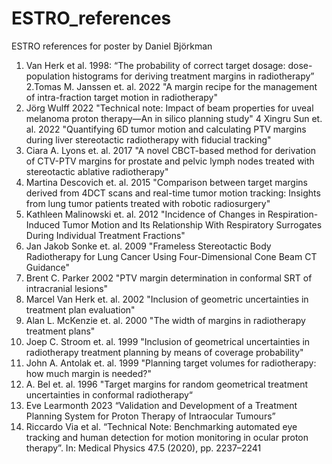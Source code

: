 # ESTRO_references
ESTRO references for poster by Daniel Björkman

1. Van Herk et al. 1998: “The probability of correct target dosage:
dose-population histograms for deriving treatment margins in radiotherapy”
2.Tomas M. Janssen et. al. 2022 "A margin recipe for the management of intra-fraction target motion in radiotherapy"
3. Jörg Wulff 2022 "Technical note: Impact of beam properties for uveal melanoma proton therapy—An in silico planning study"
4 Xingru Sun et. al. 2022 "Quantifying 6D tumor motion and calculating PTV margins during liver stereotactic radiotherapy with fiducial tracking"
5. Ciara A. Lyons et. al. 2017 "A novel CBCT-based method for derivation of CTV-PTV margins for prostate and pelvic lymph nodes treated with stereotactic ablative radiotherapy"
6. Martina Descovich et. al. 2015 "Comparison between target margins derived from 4DCT scans and real-time tumor motion tracking: Insights from lung tumor patients treated with robotic radiosurgery"
7. Kathleen Malinowski et. al. 2012 "Incidence of Changes in Respiration-Induced Tumor Motion and Its Relationship With Respiratory Surrogates During Individual Treatment Fractions"
8. Jan Jakob Sonke et. al. 2009 "Frameless Stereotactic Body Radiotherapy for Lung Cancer Using Four-Dimensional Cone Beam CT Guidance"
9. Brent C. Parker 2002 "PTV margin determination in conformal SRT of intracranial lesions"
10. Marcel Van Herk et. al. 2002 "Inclusion of geometric uncertainties in treatment plan evaluation"
11. Alan L. McKenzie et. al. 2000 "The width of margins in radiotherapy treatment plans"
12. Joep C. Stroom et. al. 1999 "Inclusion of geometrical uncertainties in radiotherapy treatment planning by means of coverage probability"
13. John A. Antolak et. al. 1999 "Planning target volumes for radiotherapy: how much margin is needed?"
14. A. Bel et. al. 1996 "Target margins for random geometrical treatment uncertainties in conformal radiotherapy“
15. Eve Learmonth 2023 “Validation and Development of a Treatment Planning System for Proton Therapy of Intraocular Tumours”
16. Riccardo Via et al. “Technical Note: Benchmarking automated eye tracking and human detection for motion monitoring in ocular proton therapy”. In: Medical Physics 47.5 (2020), pp. 2237–2241
